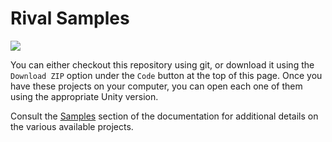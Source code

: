 # Rival Samples

![](./_Docs/_Images/eccsamples.png)

You can either checkout this repository using git, or download it using the `Download ZIP` option under the `Code` button at the top of this page. Once you have these projects on your computer, you can open each one of them using the appropriate Unity version.

Consult the [Samples](https://github.com/Unity-Technologies/rival-documentation/samples.md) section of the documentation for additional details on the various available projects.